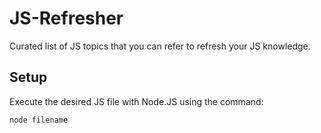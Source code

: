 # JS-Refresher

Curated list of JS topics that you can refer to refresh your JS knowledge. 

## Setup

Execute the desired JS file with Node.JS using the command:

```node filename```
